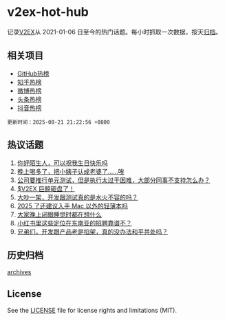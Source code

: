 # v2ex-hot-hub

 记录[V2EX](https://www.v2ex.com/)从 2021-01-06 日至今的热门话题。每小时抓取一次数据，按天[归档](archives)。
 
 ## 相关项目

- [GitHub热榜](https://github.com/snaildev/github-hot-hub)
- [知乎热榜](https://github.com/snaildev/zhihu-hot-hub)
- [微博热榜](https://github.com/snaildev/weibo-hot-hub)
- [头条热榜](https://github.com/snaildev/toutiao-hot-hub)
- [抖音热榜](https://github.com/snaildev/douyin-hot-hub)


 `更新时间：2025-08-21 21:22:56 +0800`

## 热议话题

1. [你好陌生人，可以祝我生日快乐吗](https://www.v2ex.com/t/1153801)
1. [晚上喝多了，把小姨子认成老婆了……唉](https://www.v2ex.com/t/1153818)
1. [公司要推行单元测试，但是执行太过于困难，大部分同事不支持怎么办？](https://www.v2ex.com/t/1153924)
1. [$V2EX 巨鲸砸盘了！](https://www.v2ex.com/t/1153865)
1. [大吵一架，开发跟测试真的是水火不容的吗？](https://www.v2ex.com/t/1153954)
1. [2025 了还建议入手 Mac 以外的轻薄本吗](https://www.v2ex.com/t/1153858)
1. [大家晚上闭眼睡觉时都在想什么](https://www.v2ex.com/t/1153894)
1. [小红书里这些定位在东南亚的招聘靠谱不？](https://www.v2ex.com/t/1153934)
1. [兄弟们，开发跟产品老是掐架，真的没办法和平共处吗？](https://www.v2ex.com/t/1153969)

## 历史归档

[archives](archives)

## License

See the [LICENSE](LICENSE) file for license rights and limitations (MIT).
